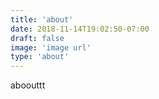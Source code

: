 ```yaml
---
title: 'about'
date: 2018-11-14T19:02:50-07:00
draft: false
image: 'image url'
type: 'about'
---
```


aboouttt
